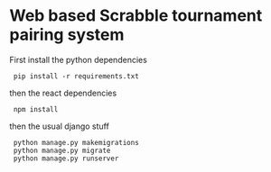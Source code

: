 Web based Scrabble tournament pairing system
=

First install the python dependencies
 
     pip install -r requirements.txt
     
then the react dependencies

     npm install
     
 then the usual django stuff
 
     python manage.py makemigrations
     python manage.py migrate
     python manage.py runserver
